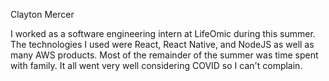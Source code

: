 Clayton Mercer

I worked as a software engineering intern at LifeOmic during this summer. The technologies I used were React, React Native, and NodeJS as well as many AWS products. Most of the remainder of the summer was time spent with family. It all went very well considering COVID so I can't complain. 